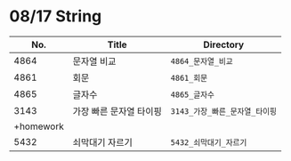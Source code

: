 # 08/17 String



| No.       | Title                   | Directory                      |
| --------- | ----------------------- | ------------------------------ |
| 4864      | 문자열 비교             | `4864_문자열_비교`             |
| 4861      | 회문                    | `4861_회문`                    |
| 4865      | 글자수                  | `4865_글자수`                  |
| 3143      | 가장 빠른 문자열 타이핑 | `3143_가장_빠른_문자열_타이핑` |
| +homework |                         |                                |
| 5432      | 쇠막대기 자르기         | `5432_쇠막대기_자르기`         |

